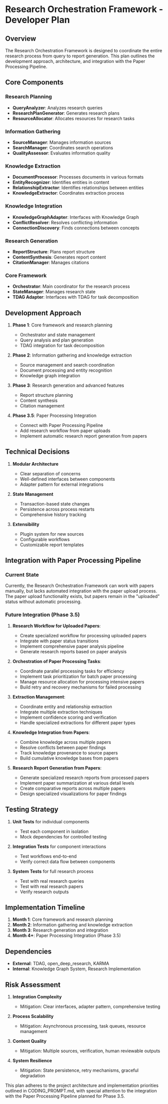 # Research Orchestration Framework - Developer Plan

## Overview

The Research Orchestration Framework is designed to coordinate the entire research process from query to report generation. This plan outlines the development approach, architecture, and integration with the Paper Processing Pipeline.

## Core Components

### Research Planning

- **QueryAnalyzer**: Analyzes research queries
- **ResearchPlanGenerator**: Generates research plans
- **ResourceAllocator**: Allocates resources for research tasks

### Information Gathering

- **SourceManager**: Manages information sources
- **SearchManager**: Coordinates search operations
- **QualityAssessor**: Evaluates information quality

### Knowledge Extraction

- **DocumentProcessor**: Processes documents in various formats
- **EntityRecognizer**: Identifies entities in content
- **RelationshipExtractor**: Identifies relationships between entities
- **KnowledgeExtractor**: Coordinates extraction process

### Knowledge Integration

- **KnowledgeGraphAdapter**: Interfaces with Knowledge Graph
- **ConflictResolver**: Resolves conflicting information
- **ConnectionDiscovery**: Finds connections between concepts

### Research Generation

- **ReportStructure**: Plans report structure
- **ContentSynthesis**: Generates report content
- **CitationManager**: Manages citations

### Core Framework

- **Orchestrator**: Main coordinator for the research process
- **StateManager**: Manages research state
- **TDAG Adapter**: Interfaces with TDAG for task decomposition

## Development Approach

1. **Phase 1**: Core framework and research planning
   - Orchestrator and state management
   - Query analysis and plan generation
   - TDAG integration for task decomposition

2. **Phase 2**: Information gathering and knowledge extraction
   - Source management and search coordination
   - Document processing and entity recognition
   - Knowledge graph integration

3. **Phase 3**: Research generation and advanced features
   - Report structure planning
   - Content synthesis
   - Citation management

4. **Phase 3.5**: Paper Processing Integration
   - Connect with Paper Processing Pipeline
   - Add research workflow from paper uploads
   - Implement automatic research report generation from papers

## Technical Decisions

1. **Modular Architecture**
   - Clear separation of concerns
   - Well-defined interfaces between components
   - Adapter pattern for external integrations

2. **State Management**
   - Transaction-based state changes
   - Persistence across process restarts
   - Comprehensive history tracking

3. **Extensibility**
   - Plugin system for new sources
   - Configurable workflows
   - Customizable report templates

## Integration with Paper Processing Pipeline

### Current State
Currently, the Research Orchestration Framework can work with papers manually, but lacks automated integration with the paper upload process. The paper upload functionality exists, but papers remain in the "uploaded" status without automatic processing.

### Future Integration (Phase 3.5)

1. **Research Workflow for Uploaded Papers**:
   - Create specialized workflow for processing uploaded papers
   - Integrate with paper status transitions
   - Implement comprehensive paper analysis pipeline
   - Generate research reports based on paper analysis

2. **Orchestration of Paper Processing Tasks**:
   - Coordinate parallel processing tasks for efficiency
   - Implement task prioritization for batch paper processing
   - Manage resource allocation for processing intensive papers
   - Build retry and recovery mechanisms for failed processing

3. **Extraction Management**:
   - Coordinate entity and relationship extraction
   - Integrate multiple extraction techniques
   - Implement confidence scoring and verification
   - Handle specialized extractions for different paper types

4. **Knowledge Integration from Papers**:
   - Combine knowledge across multiple papers
   - Resolve conflicts between paper findings
   - Track knowledge provenance to source papers
   - Build cumulative knowledge bases from papers

5. **Research Report Generation from Papers**:
   - Generate specialized research reports from processed papers
   - Implement paper summarization at various detail levels
   - Create comparative reports across multiple papers
   - Design specialized visualizations for paper findings

## Testing Strategy

1. **Unit Tests** for individual components
   - Test each component in isolation
   - Mock dependencies for controlled testing

2. **Integration Tests** for component interactions
   - Test workflows end-to-end
   - Verify correct data flow between components

3. **System Tests** for full research process
   - Test with real research queries
   - Test with real research papers
   - Verify research outputs

## Implementation Timeline

1. **Month 1**: Core framework and research planning
2. **Month 2**: Information gathering and knowledge extraction
3. **Month 3**: Research generation and integration
4. **Month 4+**: Paper Processing Integration (Phase 3.5)

## Dependencies

- **External**: TDAG, open_deep_research, KARMA
- **Internal**: Knowledge Graph System, Research Implementation

## Risk Assessment

1. **Integration Complexity**
   - Mitigation: Clear interfaces, adapter pattern, comprehensive testing

2. **Process Scalability**
   - Mitigation: Asynchronous processing, task queues, resource management

3. **Content Quality**
   - Mitigation: Multiple sources, verification, human reviewable outputs

4. **System Resilience**
   - Mitigation: State persistence, retry mechanisms, graceful degradation

This plan adheres to the project architecture and implementation priorities outlined in CODING_PROMPT.md, with special attention to the integration with the Paper Processing Pipeline planned for Phase 3.5.